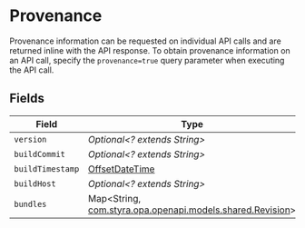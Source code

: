 # Provenance

Provenance information can be requested on individual API calls and are returned inline with the API response. To obtain provenance information on an API call, specify the `provenance=true` query parameter when executing the API call.


## Fields

| Field                                                                                        | Type                                                                                         | Required                                                                                     | Description                                                                                  |
| -------------------------------------------------------------------------------------------- | -------------------------------------------------------------------------------------------- | -------------------------------------------------------------------------------------------- | -------------------------------------------------------------------------------------------- |
| `version`                                                                                    | *Optional<? extends String>*                                                                 | :heavy_minus_sign:                                                                           | N/A                                                                                          |
| `buildCommit`                                                                                | *Optional<? extends String>*                                                                 | :heavy_minus_sign:                                                                           | N/A                                                                                          |
| `buildTimestamp`                                                                             | [OffsetDateTime](https://docs.oracle.com/javase/8/docs/api/java/time/OffsetDateTime.html)    | :heavy_minus_sign:                                                                           | N/A                                                                                          |
| `buildHost`                                                                                  | *Optional<? extends String>*                                                                 | :heavy_minus_sign:                                                                           | N/A                                                                                          |
| `bundles`                                                                                    | Map<String, [com.styra.opa.openapi.models.shared.Revision](../../models/shared/Revision.md)> | :heavy_minus_sign:                                                                           | N/A                                                                                          |